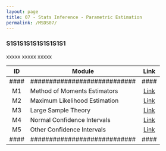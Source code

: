 ```yaml
---
layout: page
title: 07 - Stats Inference - Parametric Estimation
permalink: /MSDS07/
---
```


<h3>S1S1S1S1S1S1S1S1S1</h3>

xxxxx xxxxx xxxxx

| ID | Module                     |Link|
|:--:|----------------------------|:--:|
|####|############################|####|
| M1 | Method of Moments Estimators |[Link](/02-MSDS-Courses/MSDS05/M1/)|
| M2 | Maximum Likelihood Estimation|[Link](/02-MSDS-Courses/MSDS05/M2/)|
| M3 | Large Sample Theory          |[Link](/02-MSDS-Courses/MSDS05/M3/)|
| M4 | Normal Confidence Intervals  |[Link](/02-MSDS-Courses/MSDS05/M4/)|
| M5 | Other Confidence Intervals   |[Link](/02-MSDS-Courses/MSDS05/M5/)|
|####|############################|####|

